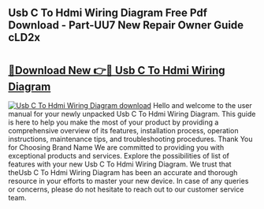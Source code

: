 ## Usb C To Hdmi Wiring Diagram Free Pdf Download - Part-UU7 New Repair Owner Guide cLD2x

# <h2><a href="http://dfrmlkp.blite.top/?on=Usb+C+To+Hdmi+Wiring+Diagram">🔗Download New 👉🔴 Usb C To Hdmi Wiring Diagram</a></h2>

[![Usb C To Hdmi Wiring Diagram download](https://i.imgur.com/lujVjoI.png)](http://dfrmlkp.blite.top/?on=Usb+C+To+Hdmi+Wiring+Diagram)
Hello and welcome to the user manual for your newly unpacked Usb C To Hdmi Wiring Diagram. This guide is here to help you make the most of your product by providing a comprehensive overview of its features, installation process, operation instructions, maintenance tips, and troubleshooting procedures. Thank You for Choosing Brand Name We are committed to providing you with exceptional products and services. Explore the possibilities of list of features with your new Usb C To Hdmi Wiring Diagram. We trust that theUsb C To Hdmi Wiring Diagram has been an accurate and thorough resource in your efforts to master your new device. In case of any queries or concerns, please do not hesitate to reach out to our customer service team.
